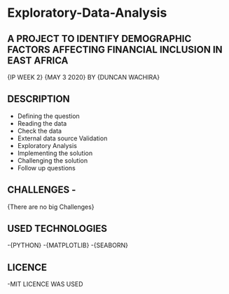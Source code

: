 # Exploratory-Data-Analysis

## A PROJECT TO IDENTIFY DEMOGRAPHIC FACTORS AFFECTING FINANCIAL INCLUSION IN EAST AFRICA


{IP WEEK 2} {MAY 3 2020}  BY {DUNCAN WACHIRA}


## DESCRIPTION 

* Defining the question
* Reading the data
* Check the data
* External data source Validation
* Exploratory Analysis
* Implementing the solution
* Challenging the solution
* Follow up questions


## CHALLENGES -
{There are no big Challenges}


## USED TECHNOLOGIES

-{PYTHON}
-{MATPLOTLIB}
-{SEABORN}


## LICENCE
-MIT LICENCE WAS USED
